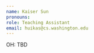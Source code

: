 ```yaml
---
name: Kaiser Sun
pronouns: 
role: Teaching Assistant
email: huikas@cs.washington.edu
---
```


OH: TBD
